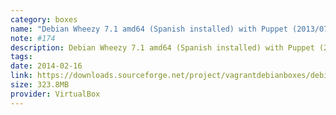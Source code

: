 ```yaml
---
category: boxes
name: "Debian Wheezy 7.1 amd64 (Spanish installed) with Puppet (2013/07/24)"
note: #174
description: Debian Wheezy 7.1 amd64 (Spanish installed) with Puppet (2013/07/24)
tags:
date: 2014-02-16
link: https://downloads.sourceforge.net/project/vagrantdebianboxes/debianwheezyes.box?r=&ts=1374688188&use_mirror=master
size: 323.8MB
provider: VirtualBox
---
```

